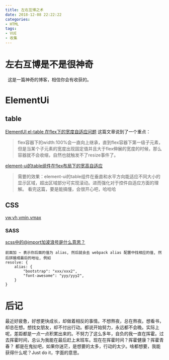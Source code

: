 ```yaml
---
title: 左右互博之术
date: 2018-12-08 22:22:22
categories:
- HTML
tags:
- VUE
- 收集
---
```

# 左右互博是不是很神奇
&nbsp;&nbsp;这是一篇神奇的博客，相信你会有收获的。

<!--more-->

# ElementUi
## table
[ElementUI el-table 在flex下的宽度自适应问题](https://blog.csdn.net/qq_19694913/article/details/81144314)
这篇文章说到了一个重点：
>flex容器下的width:100%会一直向上继承，直到flex容器下第一级子元素，但是当某个子元素的宽度出现固定值并且大于flex伸展的宽度的时候，那么容器就不会收缩，自然也就触发不了resize事件了。
>
[element-ui的table组件在flex布局下的宽高自适应](https://blog.csdn.net/ohradiance/article/details/78980242)
>需要的效果：element-ui的table组件在垂直和水平方向能适应不同大小的显示区域，超出区域部分可实现滚动。进而强化对于控件自适应方面的理解。
看完这篇，要是能搞懂，会很开心吧，哈哈哈
>

## CSS
[vw,vh,vmin,vmax](https://blog.csdn.net/javaloveiphone/article/details/51120476)

### SASS
[scss中的@import加波浪号是什么意思？](https://segmentfault.com/q/1010000010879017)
```
前面加 ~ 表示你后面的值为 alias, 然后就会去 webpack alias 配置中找相应的值, 然后拼接成最后的地址, 例如
resolve: {
    alias: {
        "bootstrap": "xxx/xxx2",
        "font-awesome": "yyy/yyy2",
    }
}
```
# 后记
最近好疲惫，好想更快成长，却做着相反的事情。不想熬夜，总在熬夜。想看书，却总在想。想找女朋友，却不付出行动。都说开始努力，永远都不会晚。实际上呢，差距都是一点一点积累出来的。不努力了这么多年，自负的我一直在挥霍。过去挥霍时间，总认为我能在最后赶上末班车。现在在挥霍时间？挥霍健康？挥霍青春？
都是在鬼扯吧，如果你迷茫，是想要的太多，行动的太少。啥都想要，我能获得什么呢？Just do it，字面的意思。
